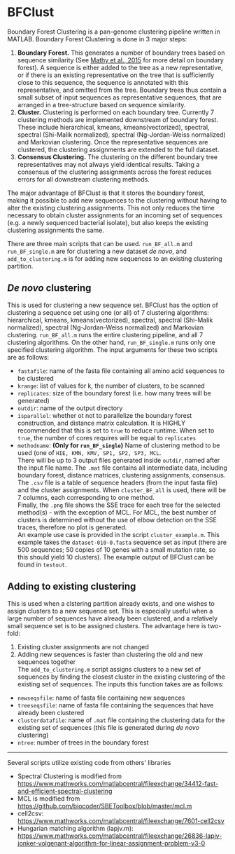 # BFClust

Boundary Forest Clustering is a pan-genome clustering pipeline written in MATLAB. Boundary Forest Clustering is done in 3 major steps:    
1. **Boundary Forest.** This generates a number of boundary trees based on sequence similarity (See [Mathy et al., 2015](https://arxiv.org/abs/1505.02867) for more detail on boundary forest). A sequence is either added to the tree as a new representative, or if there is an existing representative on the tree that is sufficiently close to this sequence, the sequence is annotated with this representative, and omitted from the tree. Boundary trees thus contain a small subset of input sequences as representative sequences, that are arranged in a tree-structure based on sequence similarity.
2. **Cluster.** Clustering is performed on each boundary tree. Currently 7 clustering methods are implemented downstream of boundary forest. These include hierarchical, kmeans, kmeans(vectorized), spectral, spectral (Shi-Malik normalized), spectral (Ng-Jordan-Weiss normalized) and Markovian clustering. Once the representative sequences are clustered, the clustering assignments are extended to the full dataset. 
3. **Consensus Clustering.** The clustering on the different boundary tree representatives may not always yield identical results. Taking a consensus of the clustering assignments across the forest reduces errors for all downstream clustering methods.     

The major advantage of BFClust is that it stores the boundary forest, making it possible to add new sequences to the clustering without having to alter the existing clustering assignments. This not only reduces the time necessary to obtain cluster assignments for an incoming set of sequences (e.g. a newly sequenced bacterial isolate), but also keeps the existing clustering assignments the same.    
    
There are three main scripts that can be used. ```run_BF_all.m``` and ```run_BF_single.m``` are for clustering a new dataset *de novo*, and ```add_to_clustering.m``` is for adding new sequences to an existing clustering partition. 

## *De novo* clustering
This is used for clustering a new sequence set. BFClust has the option of clustering a sequence set using one (or all) of 7 clustering algorithms: hierarchical, kmeans, kmeans(vectorized), spectral, spectral (Shi-Malik normalized), spectral (Ng-Jordan-Weiss normalized) and Markovian clustering. ```run_BF_all.m``` runs the entire clustering pipeline, and all 7 clustering algorithms. On the other hand, ```run_BF_single.m``` runs only one specified clustering algorithm. The input arguments for these two scripts are as follows:    
* ```fastafile```: name of the fasta file containing all amino acid sequences to be clustered
* ```krange```: list of values for k, the number of clusters, to be scanned
* ```replicates```: size of the boundary forest (i.e. how many trees will be generated)
* ```outdir```: name of the output directory
* ```isparallel```: whether ot not to parallelize the boundary forest construction, and distance matrix calculation. It is HIGHLY recommended that this is set to ```true``` to reduce runtime. When set to ```true```, the number of cores requires will be equal to ```replicates``` 
* ```methodname```: **(Only for ```run_BF_single```)** Name of clustering method to be used (one of ```HIE, KMN, KMV, SP1, SP2, SP3, MCL```.     
There will be up to 3 output files generated inside ```outdir```, named after the input file name. The ```.mat``` file contains all intermediate data, including boundary forest, distance matrices, clustering assignments, consensus.     
The ```.csv``` file is a table of sequence headers (from the input fasta file) and the cluster assignments. When ```cluster_BF_all``` is used, there will be 7 columns, each corresponding to one method.    
Finally, the ```.png``` file shows the SSE trace for each tree for the selected method(s) - with the exception of MCL. For MCL, the best number of clusters is determined without the use of elbow detection on the SSE traces, therefore no plot is generated.     
An example use case is provided in the script ```cluster_example.m```. This example takes the  ```dataset-010-0.fasta``` sequence set as input (there are 500 sequences; 50 copies of 10 genes with a small mutation rate, so this should yield 10 clusters). The example output of BFClust can be found in ```testout```. 


## Adding to existing clustering
This is used when a clstering partition already exists, and one wishes to assign clusters to a new sequence set. This is especially useful when a large number of sequences have already been clustered, and a relatively small sequence set is to be assigned clusters. The advantage here is two-fold:     
1. Existing cluster assignments are not changed
2. Adding new sequences is faster than clustering the old and new sequences together    
The ```add_to_clustering.m``` script assigns clusters to a new set of sequences by finding the closest cluster in the existing clustering of the existing set of sequences. The inputs this function takes are as follows:    
* ```newseqsfile```: name of fasta file containing new sequences
* ```treeseqsfile```: name of fasta file containing the sequences that have already been clustered
* ```clusterdatafile```: name of ```.mat``` file containing the clustering data for the existing set of sequences (this file is generated during *de novo* clustering)
* ```ntree```: number of trees in the boundary forest

-----------------
Several scripts utilize existing code from others' libraries    
* Spectral Clustering is modified from https://www.mathworks.com/matlabcentral/fileexchange/34412-fast-and-efficient-spectral-clustering
* MCL is modified from https://github.com/biocoder/SBEToolbox/blob/master/mcl.m
* cell2csv: https://www.mathworks.com/matlabcentral/fileexchange/7601-cell2csv
* Hungarian matching algorithm (lapjv.m): https://www.mathworks.com/matlabcentral/fileexchange/26836-lapjv-jonker-volgenant-algorithm-for-linear-assignment-problem-v3-0
